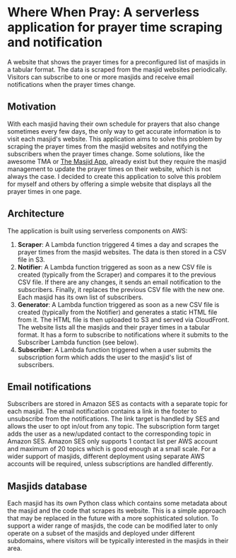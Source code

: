 # Where When Pray: A serverless application for prayer time scraping and notification

A website that shows the prayer times for a preconfigured list of masjids in a tabular format. The data is scraped from the masjid websites periodically. Visitors can subscribe to one or more masjids and receive email notifications when the prayer times change.

## Motivation

With each masjid having their own schedule for prayers that also change sometimes every few days, the only way to get accurate information is to visit each masjid's website. This application aims to solve this problem by scraping the prayer times from the masjid websites and notifying the subscribers when the prayer times change. Some solutions, like the awesome TMA or [The Masjid App](https://themasjidapp.net/), already exist but they require the masjid management to update the prayer times on their website, which is not always the case. I decided to create this application to solve this problem for myself and others by offering a simple website that displays all the prayer times in one page.

## Architecture

The application is built using serverless components on AWS:
1. **Scraper**: A Lambda function triggered 4 times a day and scrapes the prayer times from the masjid websites. The data is then stored in a CSV file in S3.
1. **Notifier**: A Lambda function triggered as soon as a new CSV file is created (typically from the Scraper) and compares it to the previous CSV file. If there are any changes, it sends an email notification to the subscribers. Finally, it replaces the previous CSV file with the new one. Each masjid has its own list of subscribers.
1. **Generator**: A Lambda function triggered as soon as a new CSV file is created (typically from the Notifier) and generates a static HTML file from it. The HTML file is then uploaded to S3 and served via CloudFront. The website lists all the masjids and their prayer times in a tabular format. It has a form to subscribe to notifications where it submits to the Subscriber Lambda function (see below).
1. **Subscriber**: A Lambda function triggered when a user submits the subscription form which adds the user to the masjid's list of subscribers.

## Email notifications

Subscribers are stored in Amazon SES as contacts with a separate topic for each masjid. The email notification contains a link in the footer to unsubscribe from the notifications. The link target is handled by SES and allows the user to opt in/out from any topic. The subscription form target adds the user as a new/updated contact to the corresponding topic in Amazon SES. Amazon SES only supports 1 contact list per AWS account and maximum of 20 topics which is good enough at a small scale. For a wider support of masjids, different deployment using separate AWS accounts will be required, unless subscriptions are handled differently.

## Masjids database

Each masjid has its own Python class which contains some metadata about the masjid and the code that scrapes its website. This is a simple approach that may be replaced in the future with a more sophisticated solution. To support a wider range of masjids, the code can be modified later to only operate on a subset of the masjids and deployed under different subdomains, where visitors will be typically interested in the masjids in their area.
